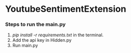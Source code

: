 # YoutubeSentimentExtension

### Steps to run the main.py  

1. *pip install -r requirements.txt* in the terminal.   
2. Add the api key in Hidden.py  
3. Run main.py
